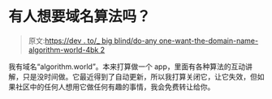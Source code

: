 # 有人想要域名算法吗？

> 原文:[https://dev . to/_ big blind/do-any one-want-the-domain-name-algorithm-world-4bk 2](https://dev.to/_bigblind/does-anyone-want-the-domain-name-algorithm-world-4bk2)

我有域名“algorithm.world”。本来打算做一个 app，里面有各种算法的互动讲解，只是没时间做。它最近得到了自动更新，所以我打算关闭它，让它失效，但如果社区中的任何人想用它做任何有趣的事情，我会免费转让给你。